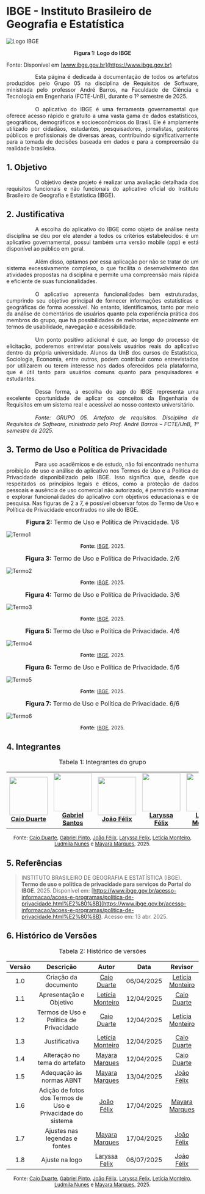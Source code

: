 # IBGE - Instituto Brasileiro de Geografia e Estatística


![Logo IBGE](./assets/images/IBGE.png)

<div style="text-align:center;"><b>Figura 1: Logo do IBGE</b></div>

Fonte: Disponível em [www.ibge.gov.br](https://www.ibge.gov.br)


<div style="text-align: justify; text-indent: 2cm;">
Esta página é dedicada à documentação de todos os artefatos produzidos pelo Grupo 05 na disciplina de Requisitos de Software, ministrada pelo professor André Barros, na Faculdade de Ciência e Tecnologia em Engenharia (FCTE-UnB), durante o 1º semestre de 2025.<br>
<br>
<div style="text-align: justify; text-indent: 2cm">
O aplicativo do IBGE é uma ferramenta governamental que oferece acesso rápido e gratuito a uma vasta gama de dados estatísticos, geográficos, demográficos e socioeconômicos do Brasil. Ele é amplamente utilizado por cidadãos, estudantes, pesquisadores, jornalistas, gestores públicos e profissionais de diversas áreas, contribuindo significativamente para a tomada de decisões baseada em dados e para a compreensão da realidade brasileira.
</div>
</div>

## 1. Objetivo 

<div style="text-align: justify; text-indent: 2cm ">
O objetivo deste projeto é realizar uma avaliação detalhada dos requisitos funcionais e não funcionais do aplicativo oficial do Instituto Brasileiro de Geografia e Estatística (IBGE).
</div>

## 2. Justificativa

<div style="text-align: justify; text-indent: 2cm">
A escolha do aplicativo do IBGE como objeto de análise nesta disciplina se deu por ele atender a todos os critérios estabelecidos: é um aplicativo governamental, possui também uma versão mobile (app) e está disponível ao público em geral.<br>
<br>
<div style="text-align: justify; text-indent: 2cm">
Além disso, optamos por essa aplicação por não se tratar de um sistema excessivamente complexo, o que facilita o desenvolvimento das atividades propostas na disciplina e permite uma compreensão mais rápida e eficiente de suas funcionalidades.<br>
</div>

<br>
<div style="text-align: justify; text-indent: 2cm">
O aplicativo apresenta funcionalidades bem estruturadas, cumprindo seu objetivo principal de fornecer informações estatísticas e geográficas de forma acessível. No entanto, identificamos, tanto por meio da análise de comentários de usuários quanto pela experiência prática dos membros do grupo, que há possibilidades de melhorias, especialmente em termos de usabilidade, navegação e acessibilidade.<br>
</div>

<br>
<div style="text-align: justify; text-indent: 2cm">
Um ponto positivo adicional é que, ao longo do processo de elicitação, poderemos entrevistar possíveis usuários reais do aplicativo dentro da própria universidade. Alunos da UnB dos cursos de Estatística, Sociologia, Economia, entre outros, podem contribuir como entrevistados por utilizarem ou terem interesse nos dados oferecidos pela plataforma, que é útil tanto para usuários comuns quanto para pesquisadores e estudantes. <br>
</div>

<br>
<div style="text-align: justify; text-indent: 2cm">
Dessa forma, a escolha do app do IBGE representa uma excelente oportunidade de aplicar os conceitos da Engenharia de Requisitos em um sistema real e acessível ao nosso contexto universitário.
</div>

<br>
<div style="text-align:justify;">
<i> Fonte: GRUPO 05. Artefato de requisitos. Disciplina de Requisitos de Software, ministrada pelo Prof. André Barros – FCTE/UnB, 1º semestre de 2025.</i>
</div>
</div>

## 3. Termo de Uso e Política de Privacidade

<div style="text-align: justify; text-indent: 2cm">
Para uso acadêmicos e de estudo, não foi encontrado nenhuma proibição de uso e análise do aplicativo nos Termos de Uso e a Política de Privacidade disponibilizado pelo IBGE. Isso significa que, desde que respeitados os princípios legais e éticos, como a proteção de dados pessoais e ausência de uso comercial não autorizado, é permitido examinar e explorar funcionalidades do aplicativo com objetivos educacionais e de pesquisa. Nas figuras de 2 a 7, é possível observar fotos do Termo de Uso e Política de Privacidade encontrados no site do IBGE. 
</div>


<font size="3"><p style="text-align: center">__Figura 2:__ Termo de Uso e Política de Privacidade. 1/6</p></font>

![Termo1](./assets/images/Termo_de_Uso/Termo1.png)

<font size="2"><p style="text-align: center">__Fonte:__ [IBGE](https://www.ibge.gov.br/acesso-informacao/acoes-e-programas/politica-de-privacidade.html), 2025. </p></font>



<font size="3"><p style="text-align: center">__Figura 3:__ Termo de Uso e Política de Privacidade. 2/6</p></font>

![Termo2](./assets/images/Termo_de_Uso/Termo2.png)

<font size="2"><p style="text-align: center">__Fonte:__ [IBGE](https://www.ibge.gov.br/acesso-informacao/acoes-e-programas/politica-de-privacidade.html), 2025. </p></font>



<font size="3"><p style="text-align: center">__Figura 4:__ Termo de Uso e Política de Privacidade. 3/6</p></font>

![Termo3](./assets/images/Termo_de_Uso/Termo3.png)

<font size="2"><p style="text-align: center">__Fonte:__ [IBGE](https://www.ibge.gov.br/acesso-informacao/acoes-e-programas/politica-de-privacidade.html), 2025. </p></font>



<font size="3"><p style="text-align: center">__Figura 5:__ Termo de Uso e Política de Privacidade. 4/6</p></font>

![Termo4](./assets/images/Termo_de_Uso/Termo4.png)

<font size="2"><p style="text-align: center">__Fonte:__ [IBGE](https://www.ibge.gov.br/acesso-informacao/acoes-e-programas/politica-de-privacidade.html), 2025. </p></font>



<font size="3"><p style="text-align: center">__Figura 6:__ Termo de Uso e Política de Privacidade. 5/6</p></font>

![Termo5](./assets/images/Termo_de_Uso/Termo5.png)

<font size="2"><p style="text-align: center">__Fonte:__ [IBGE](https://www.ibge.gov.br/acesso-informacao/acoes-e-programas/politica-de-privacidade.html), 2025. </p></font>



<font size="3"><p style="text-align: center">__Figura 7:__ Termo de Uso e Política de Privacidade. 6/6</p></font>

![Termo6](./assets/images/Termo_de_Uso/Termo6.png)

<font size="2"><p style="text-align: center">__Fonte:__ [IBGE](https://www.ibge.gov.br/acesso-informacao/acoes-e-programas/politica-de-privacidade.html), 2025. </p></font>

## 4. Integrantes

<font size="3"><p style="text-align: center">Tabela 1: Integrantes do grupo</p></font> 

<table align="center">
  <tr>
    <td align="center">
      <img src="https://avatars.githubusercontent.com/u/134105981?v=4" width=100><br>
      <b><a href="https://github.com/caioduart3">Caio Duarte</a></b><br>
    </td>
    <td align="center">
      <img src="https://avatars.githubusercontent.com/u/144184007?v=4" width=100><br>
      <b><a href="https://github.com/GabrielSPinto">Gabriel Santos</a></b><br>
    </td>
    <td align="center">
      <img src="https://avatars.githubusercontent.com/u/144493751?v=4" width=100><br>
      <b><a href="https://github.com/joaofmoreiraa">João Félix</a></b><br>
    </td>
    <td align="center">
      <img src="https://avatars.githubusercontent.com/u/143897458?v=4" width=100><br>
      <b><a href="https://github.com/felixlaryssa">Laryssa Félix</a></b><br>
    </td>
    <td align="center">
      <img src="https://avatars.githubusercontent.com/u/152661076?v=4" width=100><br>
      <b><a href="https://github.com/LeticiaMonteiroo">Leticia Monteiro</a></b><br>
    </td>
    <td align="center">
      <img src="https://avatars.githubusercontent.com/u/91512745?v=4" width=100><br>
      <b><a href="https://github.com/ludmilaaysha">Ludmila Aysha</a></b><br>
    </td>
    <td align="center">
      <img src="https://avatars.githubusercontent.com/u/144369305?v=4" width=100><br>
      <b><a href="https://github.com/maymarquee">Mayara Marques</a></b><br>
    </td>
  </tr>


</table>

<font size="2"><p style="text-align: center">Fonte: [Caio Duarte](https://github.com/caioduart3), [Gabriel Pinto](https://github.com/GabrielSPinto), [João Félix](https://github.com/joaofmoreiraa), [Laryssa Felix](https://github.com/felixlaryssa), [Letícia Monteiro](https://github.com/LeticiaMonteiroo), [Ludmila Nunes](https://github.com/ludmilaaysha) e [Mayara Marques](https://github.com/maymarquee), 2025.</p></font> 

## 5. Referências
>INSTITUTO BRASILEIRO DE GEOGRAFIA E ESTATÍSTICA (IBGE). **Termo de uso e política de privacidade para serviços do Portal do IBGE**. 2025. Disponível em: [https://www.ibge.gov.br/acesso-informacao/acoes-e-programas/politica-de-privacidade.html%E2%80%8B](https://www.ibge.gov.br/acesso-informacao/acoes-e-programas/politica-de-privacidade.html%E2%80%8B). Acesso em: 13 abr. 2025.


## 6. Histórico de Versões

<font size="3"><p style="text-align: center">Tabela 2: Histórico de versões</p></font>

| Versão |Descrição     |Autor                                       |Data    |Revisor|
|:-:     | :-:          | :-:                                        | :-:        |:-:|
|1.0     |Criação da documento|[Caio Duarte](https://github.com/caioduart3)| 06/04/2025 | [Letícia Monteiro](https://github.com/LeticiaMonteiroo)  |
|1.1     |Apresentação e Objetivo|[Letícia Monteiro](https://github.com/LeticiaMonteiroo)| 12/04/2025 | [Caio Duarte](https://github.com/caioduart3)| 12/04/2025 |
|1.2     |Termos de Uso e Política de Privacidade|[Caio Duarte](https://github.com/caioduart3)| 12/04/2025 | [Letícia Monteiro](https://github.com/LeticiaMonteiroo)  |
|1.3     |Justificativa|[Letícia Monteiro](https://github.com/LeticiaMonteiroo)| 12/04/2025 | [Caio Duarte](https://github.com/caioduart3)  |
|1.4     |Alteração no tema do artefato|[Mayara Marques](https://github.com/maymarquee)| 12/04/2025 | [Caio Duarte](https://github.com/caioduart3)  |
|1.5     |Adequação às normas ABNT|[Mayara Marques](https://github.com/maymarquee)| 13/04/2025 | [João Félix](https://github.com/joaofmoreiraa)  |
|1.6     |Adição de fotos dos Termos de Uso e Privacidade do sistema|[João Félix](https://github.com/joaofmoreiraa)| 17/04/2025 | [Mayara Marques](https://github.com/maymarquee)  |
|1.7     |Ajustes nas legendas e fontes|[Mayara Marques](https://github.com/maymarquee)| 17/04/2025 | [João Félix](https://github.com/joaofmoreiraa)  |
|1.8     |Ajuste na logo|[Laryssa Felix](https://github.com/felixlaryssa)| 06/07/2025 | [João Félix](https://github.com/joaofmoreiraa)  |

<font size="2"><p style="text-align: center">Fonte: [Caio Duarte](https://github.com/caioduart3), [Gabriel Pinto](https://github.com/GabrielSPinto), [João Félix](https://github.com/joaofmoreiraa), [Laryssa Felix](https://github.com/felixlaryssa), [Letícia Monteiro](https://github.com/LeticiaMonteiroo), [Ludmila Nunes](https://github.com/ludmilaaysha) e [Mayara Marques](https://github.com/maymarquee), 2025.</p></font>
